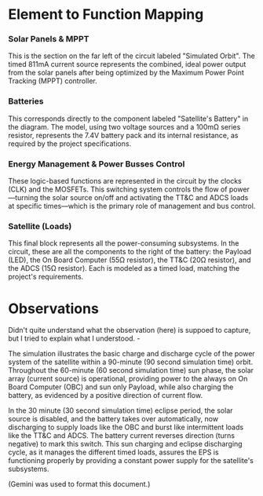 # **Element to Function Mapping**

### **Solar Panels & MPPT**

This is the section on the far left of the circuit labeled "Simulated Orbit". The timed 811mA current source represents the combined, ideal power output from the solar panels after being optimized by the Maximum Power Point Tracking (MPPT) controller.

### **Batteries**

This corresponds directly to the component labeled "Satellite's Battery" in the diagram. The model, using two voltage sources and a 100mΩ series resistor, represents the 7.4V battery pack and its internal resistance, as required by the project specifications.

### **Energy Management & Power Busses Control**

These logic-based functions are represented in the circuit by the clocks (CLK) and the MOSFETs. This switching system controls the flow of power—turning the solar source on/off and activating the TT\&C and ADCS loads at specific times—which is the primary role of management and bus control.

### **Satellite (Loads)**

This final block represents all the power-consuming subsystems. In the circuit, these are all the components to the right of the battery: the Payload (LED), the On Board Computer (55Ω resistor), the TT\&C (20Ω resistor), and the ADCS (15Ω resistor). Each is modeled as a timed load, matching the project's requirements.

# **Observations**

Didn't quite understand what the observation (here) is suppoed to capture, but I tried to explain what I understood. -

The simulation illustrates the basic charge and discharge cycle of the power system of the satellite within a 90-minute (90 second simulation time) orbit. Throughout the 60-minute (60 second simulation time) sun phase, the solar array (current source) is operational, providing power to the always on On Board Computer (OBC) and sun only Payload, while also charging the battery, as evidenced by a positive direction of current flow.

In the 30 minute (30 second simulation time) eclipse period, the solar source is disabled, and the battery takes over automatically, now discharging to supply loads like the OBC and burst like intermittent loads like the TT\&C and ADCS. The battery current reverses direction (turns negative) to mark this switch. This sun charging and eclipse discharging cycle, as it manages the different timed loads, assures the EPS is functioning properly by providing a constant power supply for the satellite's subsystems.

(Gemini was used to format this document.)
